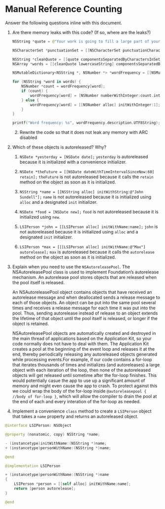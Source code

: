 # Manual Reference Counting

Answer the following questions inline with this document.

1. Are there memory leaks with this code? (If so, where are the leaks?)

	```swift
	NSString *quote = @"Your work is going to fill a large part of your life, and the only way to be truly satisfied is to do what you believe is great work. And the only way to do great work is to love what you do. If you haven't found it yet, keep looking. Don't settle. As with all matters of the heart, you'll know when you find it. - Steve Jobs";

	NSCharacterSet *punctuationSet = [[NSCharacterSet punctuationCharacterSet] retain];

	NSString *cleanQuote = [[quote componentsSeparatedByCharactersInSet:punctuationSet] componentsJoinedByString:@""];
	NSArray *words = [[cleanQuote lowercaseString] componentsSeparatedByString:@" "];

	NSMutableDictionary<NSString *, NSNumber *> *wordFrequency = [[NSMutableDictionary alloc] init];

	for (NSString *word in words) {
		NSNumber *count = wordFrequency[word];
		if (count) {
			wordFrequency[word] = [NSNumber numberWithInteger:count.integerValue + 1];
		} else {
			wordFrequency[word] = [[NSNumber alloc] initWithInteger:1];
		}
	}

	printf("Word frequency: %s", wordFrequency.description.UTF8String);
	```

	2. Rewrite the code so that it does not leak any memory with ARC disabled

2. Which of these objects is autoreleased?  Why?

	1. `NSDate *yesterday = [NSDate date];`
            `yesterday` is autoreleased because it is initialized with a convenience initializer.
	
	2. `NSDate *theFuture = [[NSDate dateWithTimeIntervalSinceNow:60] retain];`
            `theFuture` is not autoreleased because it calls the `retain` method on the object as soon as it is initialized.
	
	3. `NSString *name = [[NSString alloc] initWithString:@"John Sundell"];`
            `name` is not autoreleased because it is initialized using `alloc` and a designated `init` initializer.
	
	4. `NSDate *food = [NSDate new];`
            `food` is not autoreleased because it is initialized using `new`.
	
	5. `LSIPerson *john = [[LSIPerson alloc] initWithName:name];`
            `john` is not autoreleased because it is initialized using `alloc` and a designated `init` initializer.
	
	6. `LSIPerson *max = [[[LSIPerson alloc] initWithName:@"Max"] autorelease];`
            `max` is autoreleased because it calls the `autorelease` method on the object as soon as it is initialized.

3. Explain when you need to use the `NSAutoreleasePool`.
    The NSAutoreleasePool class is used to implement Foundation’s autorelease mechanism. An autorelease pool stores objects that are released when the pool itself is released.

    An NSAutoreleasePool object contains objects that have received an autorelease message and when deallocated sends a release message to each of those objects. An object can be put into the same pool several times and receives a release message for each time it was put into the pool. Thus, sending autorelease instead of release to an object extends the lifetime of that object until the pool itself is released, or longer if the object is retained.

    NSAutoreleasePool objects are automatically created and destroyed in the main thread of applications based on the Application Kit, so your code normally does not have to deal with them. The Application Kit creates a pool at the beginning of the event loop and releases it at the end, thereby periodically releasing any autoreleased objects generated while processing events.For example, if our code contains a for-loop that iterates thousands of times and initializes (and autoreleases) a large object with each iteration of the loop, then none of the autoreleased objects will get released until sometime after the for-loop finishes. This would potentially casue the app to use up a significant amount of memory and might even cause the app to crash. To protect against this we could wrap the body of the for-loop inside  `@autoreleasepool { //body of for-loop }`, which will allow the compiler to drain the pool at the end of each and every interation of the for-loop as needed.

4. Implement a convenience `class` method to create a `LSIPerson` object that takes a `name` property and returns an autoreleased object.

```swift
@interface LSIPerson: NSObject

@property (nonatomic, copy) NSString *name;

- (instancetype)initWithName:(NSString *)name;
+ (instancetype)personWithName:(NSString *)name;

@end

@implementation LSIPerson

+ (instancetype)personWithName:(NSString *)name
{
    LSIPerson *person = [[self alloc] initWithName:name];
    return [person autorelease];
}

@end
```
